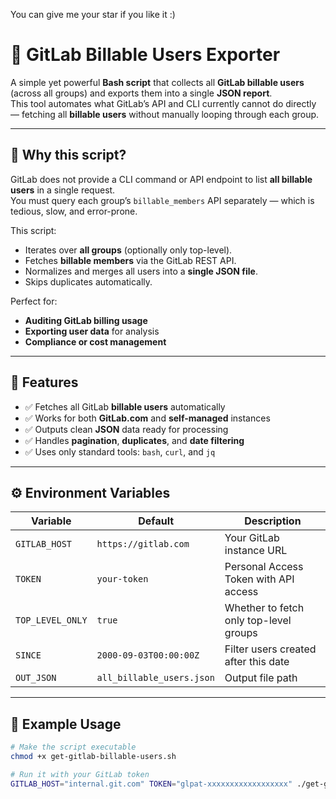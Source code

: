 You can give me  your star if you like it :) 

# 🧾 GitLab Billable Users Exporter

A simple yet powerful **Bash script** that collects all **GitLab billable users** (across all groups) and exports them into a single **JSON report**.  
This tool automates what GitLab’s API and CLI currently cannot do directly — fetching all **billable users** without manually looping through each group.


---

## 🚀 Why this script?

GitLab does not provide a CLI command or API endpoint to list **all billable users** in a single request.  
You must query each group’s `billable_members` API separately — which is tedious, slow, and error-prone.

This script:
- Iterates over **all groups** (optionally only top-level).
- Fetches **billable members** via the GitLab REST API.
- Normalizes and merges all users into a **single JSON file**.
- Skips duplicates automatically.

Perfect for:
- **Auditing GitLab billing usage**
- **Exporting user data** for analysis
- **Compliance or cost management**

---

## 🧠 Features

- ✅ Fetches all GitLab **billable users** automatically  
- ✅ Works for both **GitLab.com** and **self-managed** instances  
- ✅ Outputs clean **JSON** data ready for processing  
- ✅ Handles **pagination**, **duplicates**, and **date filtering**  
- ✅ Uses only standard tools: `bash`, `curl`, and `jq`  

---

## ⚙️ Environment Variables

| Variable | Default | Description |
|-----------|----------|-------------|
| `GITLAB_HOST` | `https://gitlab.com` | Your GitLab instance URL |
| `TOKEN` | `your-token` | Personal Access Token with API access |
| `TOP_LEVEL_ONLY` | `true` | Whether to fetch only top-level groups |
| `SINCE` | `2000-09-03T00:00:00Z` | Filter users created after this date |
| `OUT_JSON` | `all_billable_users.json` | Output file path |

---

## 🧩 Example Usage

```bash
# Make the script executable
chmod +x get-gitlab-billable-users.sh

# Run it with your GitLab token
GITLAB_HOST="internal.git.com" TOKEN="glpat-xxxxxxxxxxxxxxxxxx" ./get-gitlab-billable-users.sh
